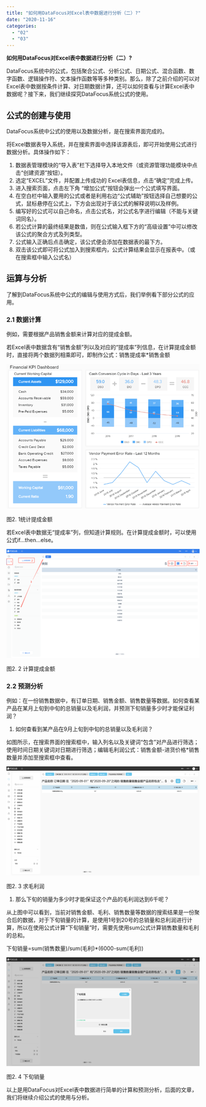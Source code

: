 ```yaml
---
title: "如何用DataFocus对Excel表中数据进行分析（二）?"
date: "2020-11-16"
categories: 
  - "02"
  - "03"
---
```


**如何用DataFocus对Excel表中数据进行分析（二）?**

DataFocus系统中的公式，包括聚合公式、分析公式、日期公式、混合函数、数字函数、逻辑操作符、文本操作函数等等多种类别。那么，除了之前介绍的可以对Excel表中数据按条件计算、对日期数据计算，还可以如何查看与计算Excel表中数据呢？接下来，我们继续探究DataFocus系统公式的使用。

## 公式的创建与使用

DataFocus系统中公式的使用以及数据分析，是在搜索界面完成的。

将Excel数据表导入系统，并在搜索界面中选择该源表后，即可开始使用公式进行数据分析。具体操作如下：

1. 数据表管理模块的“导入表”栏下选择导入本地文件（或资源管理功能模块中点击“创建资源”按钮）。
2. 选定“EXCEL”文件，并配置上传成功的 Excel表信息，点击“确定”完成上传。
3. 进入搜索页面，点击左下角 “增加公式”按钮会弹出一个公式填写界面。
4. 在空白栏中输入要用的公式或者是利用右边“公式辅助”按钮选择自己想要的公式，鼠标悬停在公式上，下方会出现对于该公式的解释说明以及样例。
5. 编写好的公式可以自己命名，点击公式名，对公式名字进行编辑（不能与关键词同名）。
6. 若公式计算的最终结果是数值，则在公式输入框下方的“高级设置”中可以修改该公式的聚合方式及列类型。
7. 公式输入正确后点击确定，该公式便会添加在数据表的最下方。
8. 双击该公式即可将公式加入到搜索框内，公式计算结果会显示在报表中。（或在搜索框中输入公式名）

## 运算与分析

了解到DataFocus系统中公式的编辑与使用方式后，我们举例看下部分公式的应用。

### 2.1 数据计算

例如，需要根据产品销售金额来计算对应的提成金额。

若Excel表中数据含有“销售金额”列以及对应的“提成率”列信息，在计算提成金额时，直接将两个数据列相乘即可，即制作公式：销售提成率\*销售金额

![](images/word-image-67.png)

图2. 1统计提成金额

若Excel表中数据无“提成率”列，但知道计算规则。在计算提成金额时，可以使用公式if...then...else。

![图片1](images/1.png)

图2. 2 计算提成金额

### 2.2 预测分析

例如：在一份销售数据中，有订单日期、销售金额、销售数量等数据。如何查看某产品在某月上旬到中旬的总销量以及毛利润，并预测下旬销量多少时才能保证利润？

1. 如何查看到某产品在9月上旬到中旬的总销量以及毛利润？

如图所示，在搜索界面的搜索框中，输入列名以及关键词“包含”对产品进行筛选；使用时间日期关键词对日期进行筛选；编辑毛利润公式：销售金额-进货价格\*销售数量并添加至搜索框中查看。

![](images/word-image-68.png)

图2. 3 求毛利润

1. 那么下旬的销量为多少时才能保证这个产品的毛利润达到6千呢？

从上图中可以看到，当前对销售金额、毛利、销售数量等数据的搜索结果是一份聚合后的数据，对于下旬销量的计算，是使用1号到20号的总销量和总利润进行计算，所以在使用公式计算“下旬销量”时，需要先使用sum公式计算销售数量和毛利的总和。

下旬销量=sum(销售数量)/sum(毛利)\*(6000-sum(毛利))

![](images/word-image-69.png)

图2. 4 下旬销量

以上是用DataFocus对Excel表中数据进行简单的计算和预测分析，后面的文章，我们将继续介绍公式的使用与分析。
